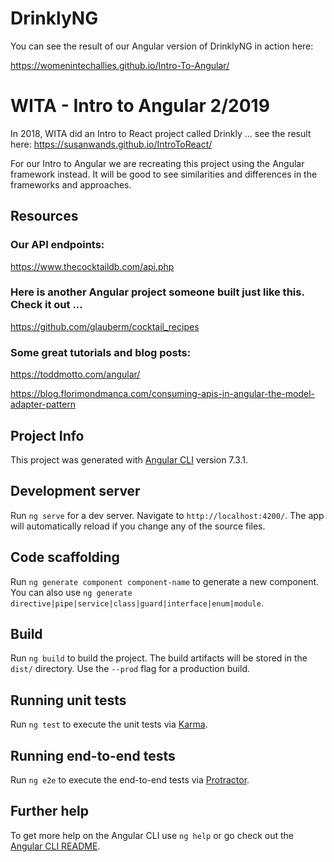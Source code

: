 # DrinklyNG

You can see the result of our Angular version of DrinklyNG in action here:

https://womenintechallies.github.io/Intro-To-Angular/

# WITA - Intro to Angular 2/2019

In 2018, WITA did an Intro to React project called Drinkly ... see the result here:  https://susanwands.github.io/IntroToReact/

For our Intro to Angular we are recreating this project using the Angular framework instead. It will be good to see similarities and differences in the frameworks and approaches.

## Resources

### Our API endpoints: 
https://www.thecocktaildb.com/api.php

### Here is another Angular project someone built just like this.  Check it out ...
https://github.com/glauberm/cocktail_recipes

### Some great tutorials and blog posts:
https://toddmotto.com/angular/

https://blog.florimondmanca.com/consuming-apis-in-angular-the-model-adapter-pattern

## Project Info
This project was generated with [Angular CLI](https://github.com/angular/angular-cli) version 7.3.1.

## Development server

Run `ng serve` for a dev server. Navigate to `http://localhost:4200/`. The app will automatically reload if you change any of the source files.

## Code scaffolding

Run `ng generate component component-name` to generate a new component. You can also use `ng generate directive|pipe|service|class|guard|interface|enum|module`.

## Build

Run `ng build` to build the project. The build artifacts will be stored in the `dist/` directory. Use the `--prod` flag for a production build.

## Running unit tests

Run `ng test` to execute the unit tests via [Karma](https://karma-runner.github.io).

## Running end-to-end tests

Run `ng e2e` to execute the end-to-end tests via [Protractor](http://www.protractortest.org/).

## Further help

To get more help on the Angular CLI use `ng help` or go check out the [Angular CLI README](https://github.com/angular/angular-cli/blob/master/README.md).



